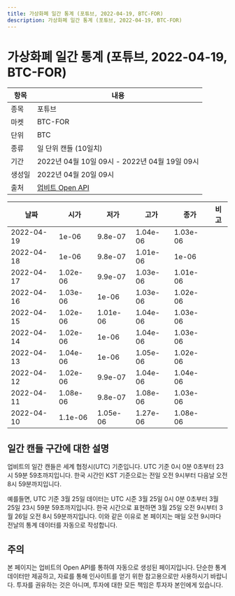 ```yaml
---
title: 가상화폐 일간 통계 (포튜브, 2022-04-19, BTC-FOR)
description: 가상화폐 일간 통계 (포튜브, 2022-04-19, BTC-FOR)
---
```



가상화폐 일간 통계 (포튜브, 2022-04-19, BTC-FOR)
===

|항목|내용|
|--|--|
|종목|포튜브|
|마켓|BTC-FOR|
|단위|BTC|
|종류|일 단위 캔들 (10일치)|
|기간|2022년 04월 10일 09시 - 2022년 04월 19일 09시|
|생성일|2022년 04월 20일 09시|
|출처|[업비트 Open API](https://docs.upbit.com)|


|날짜|시가|저가|고가|종가|비고|
|--|--|--|--|--|--|
|2022-04-19|1e-06|9.8e-07|1.04e-06|1.03e-06|    |
|2022-04-18|1e-06|9.8e-07|1.01e-06|1e-06|    |
|2022-04-17|1.02e-06|9.9e-07|1.03e-06|1.01e-06|    |
|2022-04-16|1.03e-06|1e-06|1.03e-06|1.02e-06|    |
|2022-04-15|1.02e-06|1.01e-06|1.04e-06|1.03e-06|    |
|2022-04-14|1.02e-06|1e-06|1.04e-06|1.03e-06|    |
|2022-04-13|1.04e-06|1e-06|1.05e-06|1.02e-06|    |
|2022-04-12|1.02e-06|9.9e-07|1.04e-06|1.04e-06|    |
|2022-04-11|1.08e-06|9.8e-07|1.08e-06|1.03e-06|    |
|2022-04-10|1.1e-06|1.05e-06|1.27e-06|1.08e-06|    |


일간 캔들 구간에 대한 설명
---


업비트의 일간 캔들은 세계 협정시(UTC) 기준입니다. 
UTC 기준 0시 0분 0초부터 23시 59분 59초까지입니다. 
한국 시간인 KST 기준으로는 전일 오전 9시부터 다음날 오전 8시 59분까지입니다. 


예를들면, UTC 기준 3월 25일 데이터는 UTC 시준 3월 25일 0시 0분 0초부터 3월 25일 23시 59분 59초까지입니다. 
한국 시간으로 표현하면 3월 25일 오전 9시부터 3월 26일 오전 8시 59분까지입니다. 
이와 같은 이유로 본 페이지는 매일 오전 9시마다 전날의 통계 데이터를 자동으로 작성합니다. 


주의
---


본 페이지는 업비트의 Open API를 통하여 자동으로 생성된 페이지입니다. 
단순한 통계 데이터만 제공하고, 자료를 통해 인사이트를 얻기 위한 참고용으로만 사용하시기 바랍니다. 
투자를 권유하는 것은 아니며, 투자에 대한 모든 책임은 투자자 본인에게 있습니다. 
